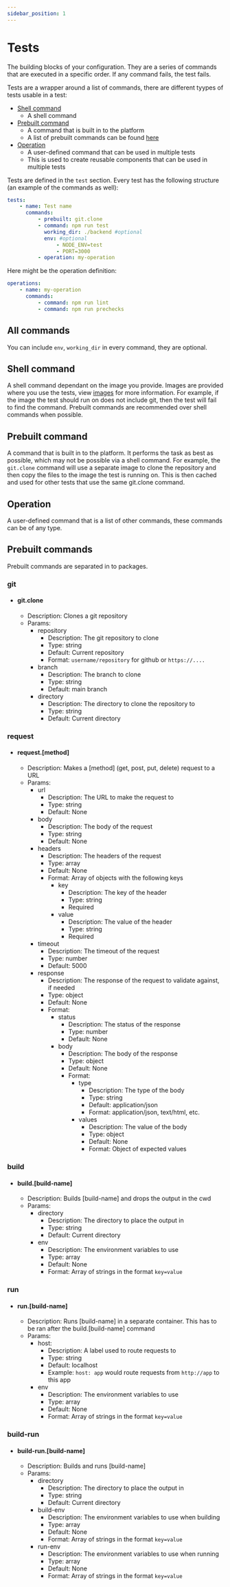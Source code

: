 ```yaml
---
sidebar_position: 1
---
```


# Tests

The building blocks of your configuration. They are a series of commands that are executed in a specific order. If any command fails, the test fails.

Tests are a wrapper around a list of commands, there are different tyypes of tests usable in a test:

-   [Shell command](#shell-command)
    -   A shell command
-   [Prebuilt command](#prebuilt-command)
    -   A command that is built in to the platform
    -   A list of prebuilt commands can be found [here](#prebuilt-commands)
-   [Operation](#operation)
    -   A user-defined command that can be used in multiple tests
    -   This is used to create reusable components that can be used in multiple tests

Tests are defined in the `test` section. Every test has the following structure (an example of the commands as well):

```yaml
tests:
    - name: Test name
      commands:
          - prebuilt: git.clone
          - command: npm run test
            working_dir: ./backend #optional
            env: #optional
                - NODE_ENV=test
                - PORT=3000
          - operation: my-operation
```

Here might be the operation definition:

```yaml
operations:
    - name: my-operation
      commands:
          - command: npm run lint
          - command: npm run prechecks
```

## All commands

You can include `env`, `working_dir` in every command, they are optional.

## Shell command

A shell command dependant on the image you provide. Images are provided where you use the tests, view [images](./images) for more information. For example, if the image the test should run on does not include git, then the test will fail to find the command. Prebuilt commands are recommended over shell commands when possible.

## Prebuilt command

A command that is built in to the platform. It performs the task as best as possible, which may not be possible via a shell command. For example, the `git.clone` command will use a separate image to clone the repository and then copy the files to the image the test is running on. This is then cached and used for other tests that use the same git.clone command.

## Operation

A user-defined command that is a list of other commands, these commands can be of any type.

## Prebuilt commands

Prebuilt commands are separated in to packages.

### git

-   #### git.clone
    -   Description: Clones a git repository
    -   Params:
        -   repository
            -   Description: The git repository to clone
            -   Type: string
            -   Default: Current repository
            -   Format: `username/repository` for github or `https://....`
        -   branch
            -   Description: The branch to clone
            -   Type: string
            -   Default: main branch
        -   directory
            -   Description: The directory to clone the repository to
            -   Type: string
            -   Default: Current directory

### request

-   #### request.[method]
    -   Description: Makes a [method] (get, post, put, delete) request to a URL
    -   Params:
        -   url
            -   Description: The URL to make the request to
            -   Type: string
            -   Default: None
        -   body
            -   Description: The body of the request
            -   Type: string
            -   Default: None
        -   headers
            -   Description: The headers of the request
            -   Type: array
            -   Default: None
            -   Format: Array of objects with the following keys
                -   key
                    -   Description: The key of the header
                    -   Type: string
                    -   Required
                -   value
                    -   Description: The value of the header
                    -   Type: string
                    -   Required
        -   timeout
            -   Description: The timeout of the request
            -   Type: number
            -   Default: 5000
        -   response
            -   Description: The response of the request to validate against, if needed
            -   Type: object
            -   Default: None
            -   Format:
                -   status
                    -   Description: The status of the response
                    -   Type: number
                    -   Default: None
                -   body
                    -   Description: The body of the response
                    -   Type: object
                    -   Default: None
                    -   Format:
                        -   type
                            -   Description: The type of the body
                            -   Type: string
                            -   Default: application/json
                            -   Format: application/json, text/html, etc.
                        -   values
                            -   Description: The value of the body
                            -   Type: object
                            -   Default: None
                            -   Format: Object of expected values

### build

-   #### build.[build-name]
    -   Description: Builds [build-name] and drops the output in the cwd
    -   Params:
        -   directory
            -   Description: The directory to place the output in
            -   Type: string
            -   Default: Current directory
        -   env
            -   Description: The environment variables to use
            -   Type: array
            -   Default: None
            -   Format: Array of strings in the format `key=value`

### run

-   #### run.[build-name]
    -   Description: Runs [build-name] in a separate container. This has to be ran after the build.[build-name] command
    -   Params:
        -   host:
            -   Description: A label used to route requests to
            -   Type: string
            -   Default: localhost
            -   Example: `host: app` would route requests from `http://app` to this app
        -   env
            -   Description: The environment variables to use
            -   Type: array
            -   Default: None
            -   Format: Array of strings in the format `key=value`

### build-run

-   #### build-run.[build-name]
    -   Description: Builds and runs [build-name]
    -   Params:
        -   directory
            -   Description: The directory to place the output in
            -   Type: string
            -   Default: Current directory
        -   build-env
            -   Description: The environment variables to use when building
            -   Type: array
            -   Default: None
            -   Format: Array of strings in the format `key=value`
        -   run-env
            -   Description: The environment variables to use when running
            -   Type: array
            -   Default: None
            -   Format: Array of strings in the format `key=value`
